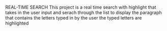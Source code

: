 REAL-TIME SEARCH
This project is a real time search with highlight that takes in the user input and serach through the list to display the paragraph that contains the letters typed in by the user
the typed letters are highlighted 